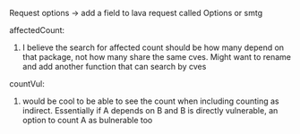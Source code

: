 Request options -> add a field to lava request called Options or smtg

affectedCount:
1. I believe the search for affected count should be how many depend on that package, not how many share the same cves. Might want to rename and add another function that can search by cves

countVul:
1. would be cool to be able to see the count when including counting as indirect. Essentially if A depends on B and B is directly vulnerable, an option to count A as bulnerable too